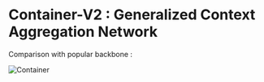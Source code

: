# Container-V2 : Generalized Context Aggregation Network


Comparison with popular backbone :

![Container](container.png)

